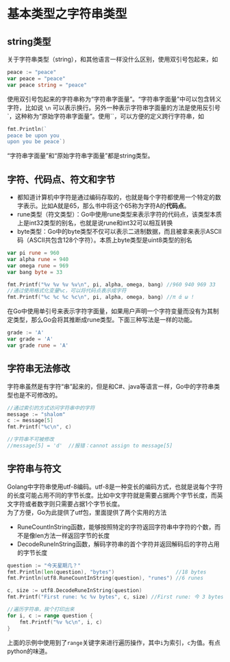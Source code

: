 # 基本类型之字符串类型

## string类型

关于字符串类型（string），和其他语言一样没什么区别，使用双引号包起来，如
```go
peace := "peace"
var peace = "peace"
var peace string = "peace"
```
使用双引号包起来的字符串称为“字符串字面量”。“字符串字面量”中可以包含转义字符，比如说 `\n` 可以表示换行。另外一种表示字符串字面量的方法是使用反引号`，这种称为“原始字符串字面量”。使用``，可以方便的定义跨行字符串，如
```go
fmt.Println(`
peace be upon you
upon you be peace`)
```
“字符串字面量”和“原始字符串字面量”都是string类型。

## 字符、代码点、符文和字节
* 都知道计算机中字符是通过编码存取的，也就是每个字符都使用一个特定的数字表示。比如A就是65，那么书中将这个65称为字符A的**代码点**。
* rune类型（符文类型）：Go中使用rune类型来表示字符的代码点，该类型本质上是int32类型的别名，也就是说rune和int32可以相互转换
* byte类型：Go中的byte类型不仅可以表示二进制数据，而且被拿来表示ASCII码（ASCII共包含128个字符）。本质上byte类型是uint8类型的别名
```go
var pi rune = 960
var alpha rune = 940
var omega rune = 969
var bang byte = 33

fmt.Printf("%v %v %v %v\n", pi, alpha, omega, bang) //960 940 969 33
//通过使用格式化变量%c，可以将代码点表示成字符
fmt.Printf("%c %c %c %c\n", pi, alpha, omega, bang) //π ά ω !
```
在Go中使用单引号来表示字符字面量，如果用户声明一个字符变量而没有为其制定类型，那么Go会将其推断成rune类型。下面三种写法是一样的功能。
```go
grade := 'A'
var grade = 'A'
var grade rune = 'A'
```

## 字符串无法修改
字符串虽然是有字符“串”起来的，但是和C#、java等语言一样，Go中的字符串类型也是不可修改的。
```go
//通过索引的方式访问字符串中的字符
message := "shalom"
c := message[5]
fmt.Printf("%c\n", c)

//字符串不可被修改
//message[5] = 'd'  //报错：cannot assign to message[5]
```

## 字符串与符文
Golang中字符串使用utf-8编码。utf-8是一种变长的编码方式，也就是说每个字符的长度可能占用不同的字节长度。比如中文字符就是需要占据两个字节长度，而英文字符或者数字则只需要占据1个字节长度。  
为了方便，Go为此提供了utf包，里面提供了两个实用的方法
* RuneCountInString函数，能够按照特定的字符返回字符串中字符的个数，而不是像len方法一样返回字节的长度
* DecodeRuneInString函数，解码字符串的首个字符并返回解码后的字符占用的字节长度
```go
question := "今天星期几？"
fmt.Println(len(question), "bytes")                    //18 bytes
fmt.Println(utf8.RuneCountInString(question), "runes") //6 runes

c, size := utf8.DecodeRuneInString(question)
fmt.Printf("First rune: %c %v bytes", c, size) //First rune: 今 3 bytes

//遍历字符串，挨个打印出来
for i, c := range question {
    fmt.Printf("%v %c\n", i, c)
}
```
上面的示例中使用到了`range`关键字来进行遍历操作，其中`i`为索引，`c`为值。有点python的味道。